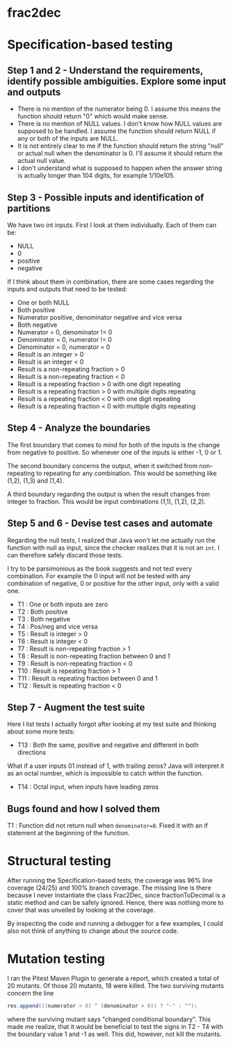 # frac2dec

# Specification-based testing

## Step 1 and 2 - Understand the requirements, identify possible ambiguities. Explore some input and outputs
- There is no mention of the numerator being 0. I assume this means the function should return "0" which would make sense.
- There is no mention of NULL values. I don't know how NULL values are supposed to be handled. I assume the function should return NULL if any or both of the inputs are NULL.
- It is not entirely clear to me if the function should return the string "null" or actual null when the denominator is 0. I'll assume it should return the actual null value.
- I don't understand what is supposed to happen when the answer string is actually longer than 104 digits, for example 1/10e105.

## Step 3 - Possible inputs and identification of partitions
We have two int inputs. First I look at them individually. Each of them can be:
- NULL
- 0
- positive
- negative

If I think about them in combination, there are some cases regarding the inputs and outputs that need to be tested:
- One or both NULL
- Both positive
- Numerator positive, denominator negative and vice versa
- Both negative
- Numerator = 0, denominator != 0
- Denominator = 0, numerator != 0
- Denominator = 0, numerator = 0
- Result is an integer > 0
- Result is an integer < 0
- Result is a non-repeating fraction > 0
- Result is a non-repeating fraction < 0
- Result is a repeating fraction > 0 with one digit repeating
- Result is a repeating fraction > 0 with multiple digits repeating
- Result is a repeating fraction < 0 with one digit repeating
- Result is a repeating fraction < 0 with multiple digits repeating 

## Step 4 - Analyze the boundaries
The first boundary that comes to mind for both of the inputs is the change from negative to positive. So whenever one of the inputs is either -1, 0 or 1.  

The second boundary concerns the output, when it switched from non-repeating to repeating for any combination. This would be something like (1,2), (1,3) and (1,4).  

A third boundary regarding the output is when the result changes from integer to fraction. This would be input combinations (1,1), (1,2), (2,2).

## Step 5 and 6 - Devise test cases and automate
Regarding the null tests, I realized that Java won't let me actually run the function with null as input, since the checker realizes that it is not an `int`. I can therefore safely discard those tests.  

I try to be parsimonious as the book suggests and not test every combination. For example the 0 input will not be tested with any combination of negative, 0 or positive for the other input, only with a valid one.

- T1 : One or both inputs are zero
- T2 : Both positive
- T3 : Both negative
- T4 : Pos/neg and vice versa
- T5 : Result is integer > 0
- T6 : Result is integer < 0
- T7 : Result is non-repeating fraction > 1
- T8 : Result is non-repeating fraction between 0 and 1
- T9 : Result is non-repeating fraction < 0
- T10 : Result is repeating fraction > 1
- T11 : Result is repeating fraction between 0 and 1
- T12 : Result is repeating fraction < 0

## Step 7 - Augment the test suite
Here I list tests I actually forgot after looking at my test suite and thinking about some more tests:
- T13 : Both the same, positive and negative and different in both directions

What if a user inputs 01 instead of 1, with trailing zeros? Java will interpret it as an octal number, which is impossible to catch within the function.
- T14 : Octal input, when inputs have leading zeros

## Bugs found and how I solved them
T1 : Function did not return null when `denominator=0`. Fixed it with an if statement at the beginning of the function.


# Structural testing
After running the Specification-based tests, the coverage was 96% line coverage (24/25) and 100% branch coverage. The missing line is there because I never instantiate the class Frac2Dec, since fractionToDecimal is a static method and can be safely ignored. Hence, there was nothing more to cover that was unveiled by looking at the coverage.  

By inspecting the code and running a debugger for a few examples, I could also not think of anything to change about the source code.


# Mutation testing
I ran the Pitest Maven Plugin to generate a report, which created a total of 20 mutants. Of those 20 mutants, 18 were killed. The two surviving mutants concern the line
```Java
res.append(((numerator > 0) ^ (denominator > 0)) ? "-" : "");
```
where the surviving mutant says "changed conditional boundary". This made me realize, that it would be beneficial to test the signs in T2 - T4 with the boundary value 1 and -1 as well. This did, however, not kill the mutants.